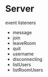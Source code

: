 # Server

event listeners

- message
- join
- leaveRoom
- quit
- username
- disconnecting
- listUsers
- listRoomUsers

